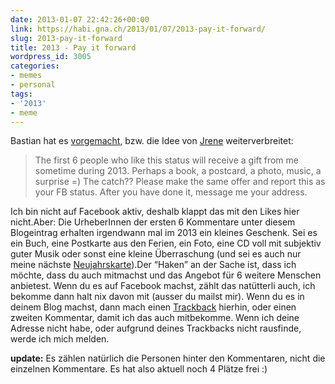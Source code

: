 ```yaml
---
date: 2013-01-07 22:42:26+00:00
link: https://habi.gna.ch/2013/01/07/2013-pay-it-forward/
slug: 2013-pay-it-forward
title: 2013 - Pay it forward
wordpress_id: 3005
categories:
- memes
- personal
tags:
- '2013'
- meme
---
```


Bastian hat es [vorgemacht](https://blog.dasrecht.net/2013/01/06/2013-pay-it-forward/), bzw. die Idee von [Jrene](http://hellojrene.ch) weiterverbreitet:




<blockquote>The first 6 people who like this status will receive a gift from me sometime during 2013. Perhaps a book, a postcard, a photo, music, a surprise =) The catch?? Please make the same offer and report this as your FB status. After you have done it, message me your address.</blockquote>




Ich bin nicht auf Facebook aktiv, deshalb klappt das mit den Likes hier nicht.Aber: Die UrheberInnen der ersten 6 Kommentare unter diesem Blogeintrag erhalten irgendwann mal im 2013 ein kleines Geschenk. Sei es ein Buch, eine Postkarte aus den Ferien, ein Foto, eine CD voll mit subjektiv guter Musik oder sonst eine kleine Überraschung (und sei es auch nur meine nächste [Neujahrskarte](https://habi.gna.ch/2013/01/01/happy-2013/)).Der “Haken” an der Sache ist, dass ich möchte, dass du auch mitmachst und das Angebot für 6 weitere Menschen anbietest. Wenn du es auf Facebook machst, zählt das natütterli auch, ich bekomme dann halt nix davon mit (ausser du mailst mir). Wenn du es in deinem Blog machst, dann mach einen [Trackback](https://en.wikipedia.org/wiki/Trackback) hierhin, oder einen zweiten Kommentar, damit ich das auch mitbekomme. Wenn ich deine Adresse nicht habe, oder aufgrund deines Trackbacks nicht rausfinde, werde ich mich melden.




**update:** Es zählen natürlich die Personen hinter den Kommentaren, nicht die einzelnen Kommentare. Es hat also aktuell noch 4 Plätze frei :)
